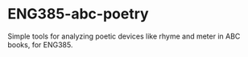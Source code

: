 # ENG385-abc-poetry
 Simple tools for analyzing poetic devices like rhyme and meter in ABC books, for ENG385.
